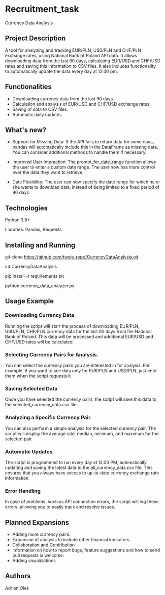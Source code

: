 # Recruitment_task
Currency Data Analysis

## Project Description
A tool for analyzing and tracking EUR/PLN, USD/PLN and CHF/PLN exchange rates, using National Bank of Poland API data. It allows downloading data from the last 90 days, calculating EUR/USD and CHF/USD rates and saving this information to CSV files. It also includes functionality to automatically update the data every day at 12:00 pm.

## Functionalities
- Downloading currency data from the last 90 days.
- Calculation and analysis of EUR/USD and CHF/USD exchange rates.
- Saving of data to CSV files.
- Automatic daily updates.

## What's new?

- Support for Missing Data: If the API fails to return data for some days, pandas will automatically include this in the DataFrame as missing data. You can consider additional methods to handle them if necessary.

- Improved User Interaction: The prompt_for_date_range function allows the user to enter a custom date range. The user now has more control over the data they want to retrieve.

- Date Flexibility: The user can now specify the date range for which he or she wants to download data, instead of being limited to a fixed period of 90 days.
## Technologies
Python 3.8+

Libraries: Pandas, Requests
## Installing and Running
git clone https://github.com/twoje-repo/CurrencyDataAnalysis.git

cd CurrencyDataAnalysis

pip install -r requirements.txt

python currency_data_analyzer.py
## Usage Example
### Downloading Currency Data

Running the script will start the process of downloading EUR/PLN, USD/PLN, CHF/PLN currency data for the last 90 days from the National Bank of Poland. This data will be processed and additional EUR/USD and CHF/USD rates will be calculated.

### Selecting Currency Pairs for Analysis.

You can select the currency pairs you are interested in for analysis. For example, if you want to see data only for EUR/PLN and USD/PLN, just enter them when the script requests it

### Saving Selected Data
Once you have selected the currency pairs, the script will save this data to the selected_currency_data.csv file.

### Analyzing a Specific Currency Pair.
You can also perform a simple analysis for the selected currency pair. The script will display the average rate, median, minimum, and maximum for the selected pair.

### Automatic Updates
The script is programmed to run every day at 12:00 PM, automatically updating and saving the latest data to the all_currency_data.csv file. This ensures that you always have access to up-to-date currency exchange rate information.

### Error Handling
In case of problems, such as API connection errors, the script will log these errors, allowing you to easily track and resolve issues.


## Planned Expansions
- Adding more currency pairs.
- Expansion of analysis to include other financial indicators.
- Collaboration and Contribution
- Information on how to report bugs, feature suggestions and how to send pull requests is welcome.
- Adding visualizations



## Authors 
Adrian Oleś

